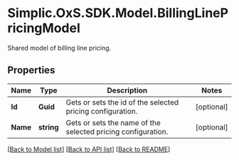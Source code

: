 # Simplic.OxS.SDK.Model.BillingLinePricingModel
Shared model of billing line pricing.

## Properties

Name | Type | Description | Notes
------------ | ------------- | ------------- | -------------
**Id** | **Guid** | Gets or sets the id of the selected pricing configuration. | [optional] 
**Name** | **string** | Gets or sets the name of the selected pricing configuration. | [optional] 

[[Back to Model list]](../README.md#documentation-for-models) [[Back to API list]](../README.md#documentation-for-api-endpoints) [[Back to README]](../README.md)


